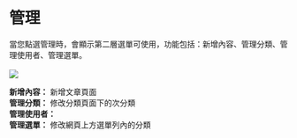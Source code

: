 # 管理
當您點選管理時，會顯示第二層選單可使用，功能包括：新增內容、管理分類、管理使用者、管理選單。  
</br>
![](/_image/manage/manage.png)

**新增內容：** 新增文章頁面  
**管理分類：** 修改分類頁面下的次分類  
**管理使用者：**  
**管理選單：** 修改網頁上方選單列內的分類  
